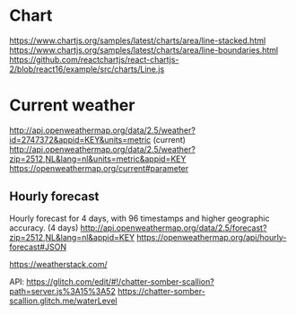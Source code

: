 # Chart

https://www.chartjs.org/samples/latest/charts/area/line-stacked.html
https://www.chartjs.org/samples/latest/charts/area/line-boundaries.html
https://github.com/reactchartjs/react-chartjs-2/blob/react16/example/src/charts/Line.js

# Current weather
http://api.openweathermap.org/data/2.5/weather?id=2747372&appid=KEY&units=metric
(current) http://api.openweathermap.org/data/2.5/weather?zip=2512,NL&lang=nl&units=metric&appid=KEY
https://openweathermap.org/current#parameter


## Hourly forecast
Hourly forecast for 4 days, with 96 timestamps and higher geographic accuracy.
(4 days) http://api.openweathermap.org/data/2.5/forecast?zip=2512,NL&lang=nl&appid=KEY
https://openweathermap.org/api/hourly-forecast#JSON

https://weatherstack.com/


API:  https://glitch.com/edit/#!/chatter-somber-scallion?path=server.js%3A15%3A52
https://chatter-somber-scallion.glitch.me/waterLevel